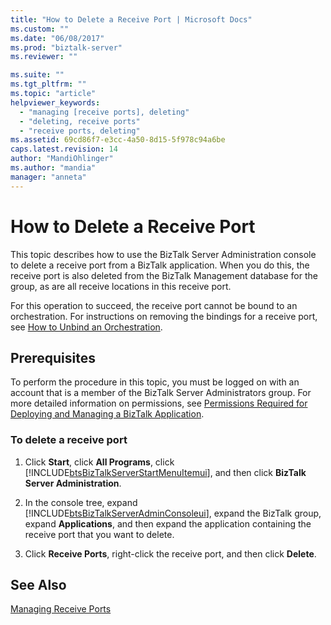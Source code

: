 ```yaml
---
title: "How to Delete a Receive Port | Microsoft Docs"
ms.custom: ""
ms.date: "06/08/2017"
ms.prod: "biztalk-server"
ms.reviewer: ""

ms.suite: ""
ms.tgt_pltfrm: ""
ms.topic: "article"
helpviewer_keywords: 
  - "managing [receive ports], deleting"
  - "deleting, receive ports"
  - "receive ports, deleting"
ms.assetid: 69cd86f7-e3cc-4a50-8d15-5f978c94a6be
caps.latest.revision: 14
author: "MandiOhlinger"
ms.author: "mandia"
manager: "anneta"
---
```

# How to Delete a Receive Port
This topic describes how to use the BizTalk Server Administration console to delete a receive port from a BizTalk application. When you do this, the receive port is also deleted from the BizTalk Management database for the group, as are all receive locations in this receive port.  
  
 For this operation to succeed, the receive port cannot be bound to an orchestration. For instructions on removing the bindings for a receive port, see [How to Unbind an Orchestration](../core/how-to-unbind-an-orchestration.md).  
  
## Prerequisites  
 To perform the procedure in this topic, you must be logged on with an account that is a member of the BizTalk Server Administrators group. For more detailed information on permissions, see [Permissions Required for Deploying and Managing a BizTalk Application](../core/permissions-required-for-deploying-and-managing-a-biztalk-application.md).  
  
### To delete a receive port  
  
1. Click **Start**, click **All Programs**, click [!INCLUDE[btsBizTalkServerStartMenuItemui](../includes/btsbiztalkserverstartmenuitemui-md.md)], and then click **BizTalk Server Administration**.  
  
2. In the console tree, expand [!INCLUDE[btsBizTalkServerAdminConsoleui](../includes/btsbiztalkserveradminconsoleui-md.md)], expand the BizTalk group, expand **Applications**, and then expand the application containing the receive port that you want to delete.  
  
3. Click **Receive Ports**, right-click the receive port, and then click **Delete**.  
  
## See Also  
 [Managing Receive Ports](../core/managing-receive-ports.md)